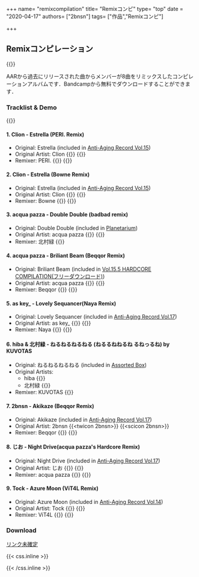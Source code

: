+++
name= "remixcompilation"
title= "Remixコンピ"
type= "top"
date = "2020-04-17"
authors= ["2bnsn"]
tags= ["作品","Remixコンピ"]

+++

## Remixコンピレーション

{{<imgproc src="aar_remixcompilation.jpg" title="ジャケット(クリックで拡大)" caption=""/>}}

AARから過去にリリースされた曲からメンバーが8曲をリミックスしたコンピレーションアルバムです．Bandcampから無料でダウンロードすることができます．


### Tracklist & Demo

{{<bandcamp album="3165983742" track="3456528976" href="http://antiagingrec.bandcamp.com/album/assorted-box" tracktitle="Awesomacaroon!!" tl="true">}}

#### 1. Clion - Estrella (PERI. Remix)
- Original: Estrella (included in [Anti-Aging Record Vol.15](https://soundcloud.com/antiagingrecord/m3-2018vol15-xfade-demo))
- Original Artist: Clion {{<twicon breath_man>}} {{<scicon clion-1>}}
- Remixer: PERI. {{<twicon peridot0014>}} {{<scicon peridot0014>}}

#### 2. Clion - Estrella (Bowne Remix)
- Original: Estrella (included in [Anti-Aging Record Vol.15](https://soundcloud.com/antiagingrecord/m3-2018vol15-xfade-demo))
- Original Artist: Clion {{<twicon breath_man>}} {{<scicon clion-1>}}
- Remixer: Bowne {{<twicon hone_aka_bowne>}} {{<scicon bowne_dj>}}

#### 3. acqua pazza - Double Double (badbad remix)
- Original: Double Double (included in [Planetarium](https://antiagingrec.bandcamp.com/track/double-double))
- Original Artist: acqua pazza {{<twicon pattuxan_acqua>}} {{<scicon dpze2volsqlo>}}
- Remixer: 北村緑 {{<twicon midori_nv>}}

#### 4. acqua pazza - Briliant Beam (Beqqor Remix)
- Original: Briliant Beam (included in [ Vol​.​15​.​5 HARDCORE COMPILATION(フリーダウンロード)](https://antiagingrec.bandcamp.com/track/brilliant-beam))
- Original Artist: acqua pazza {{<twicon pattuxan_acqua>}} {{<scicon dpze2volsqlo>}}
- Remixer: Beqqor {{<twicon mrcl_drm0224>}} {{<scicon ki-miracle>}}

#### 5. as key_ - Lovely Sequancer(Naya Remix)
- Original: Lovely Sequancer (included in [Anti​-​Aging Record Vol​.​17](https://antiagingrec.bandcamp.com/track/lovely-sequencer))
- Original Artist: as key_ {{<twicon yuki19990110>}} {{<scicon azukibar>}}
- Remixer: Naya {{<twicon Naya_sync>}} {{<scicon naya_sync>}}

#### 6. hiba & 北村緑 - ねるねるねるねる (ねるるねねるね るねっるね) by KUVOTAS
- Original: ねるねるねるねる (included in [Assorted Box](https://antiagingrec.bandcamp.com/track/--13))
- Original Artists:
  - hiba {{<twicon koike_yuniko>}}
  - 北村緑  {{<twicon midori_nv>}}
- Remixer: KUVOTAS {{<twicon KUVOTAS>}}

#### 7. 2bnsn - Akikaze (Beqqor Remix)
- Original: Akikaze (included in [Anti​-​Aging Record Vol​.​17](https://antiagingrec.bandcamp.com/track/akikaze-original-mix))
- Original Artist: 2bnsn {{<twicon 2bnsn>}} {{<scicon 2bnsn>}}
- Remixer: Beqqor {{<twicon mrcl_drm0224>}} {{<scicon ki-miracle>}}

#### 8. じお - Night Drive(acqua pazza's Hardcore Remix)
- Original: Night Drive (included in [Anti​-​Aging Record Vol​.​17](https://antiagingrec.bandcamp.com/track/night-drive))
- Original Artist: じお {{<twicon geoscape_9>}} {{<scicon geosuke>}}
- Remixer: acqua pazza {{<twicon pattuxan_acqua>}} {{<scicon dpze2volsqlo>}}

#### 9. Tock - Azure Moon (ViT4L Remix)
- Original: Azure Moon (included in [Anti​-​Aging Record Vol.14](https://soundcloud.com/antiagingrecord/m3-2018-07avol14xfade-demo))
- Original Artist: Tock {{<twicon Tock109muziq>}} {{<scicon tock109ryzzml>}}
- Remixer: ViT4L {{<twicon ViT4LDTM>}} {{<scicon thisisvit4l2019>}}

### Download

[リンク未確定]()


 {{< css.inline >}}
<style>
.snsicon{transition: color 0.2s;}
.snsicon:hover { color:#f50;}
.scicon{transition: color 0.2s;}
.scicon:hover { color:#D30;}
</style>
 {{< /css.inline >}}
